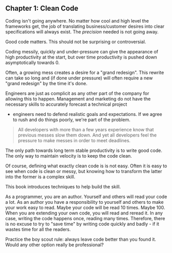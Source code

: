 ## Chapter 1: Clean Code

Coding isn't going anywhere. No matter how cool and high level the frameworks get, the job of
translating business/customer desires into clear specifications will always exist. The *precision*
needed is not going away.

Good code matters. This should not be surprising or controversial.

Coding messily, quickly and under-pressure can give the appearance of high productivity at the
start, but over time productivity is pushed down asymptotically towards 0.

Often, a growing mess creates a desire for a "grand redesign". This rewrite can take so long and (if
done under pressure) will often require a new "grand redesign" by the time it's done.

Engineers are just as complicit as any other part of the company for allowing this to happen.
Management and marketing do not have the necessary skills to accurately forecast a technical project
- engineers need to defend realistic goals and expectations. If we agree to rush and do things
poorly, we're part of the problem.

> All developers with more than a few years experience know that previous messes slow them down. And
> yet all developers feel the pressure to make messes in order to meet deadlines.

The only path towards long term stable productivity is to write good code. The only way to maintain
velocity is to keep the code clean.

Of course, defining what exactly clean code is is not easy. Often it is easy to see when code is
clean or messy, but knowing how to transform the latter into the former is a complex skill.

This book introduces techniques to help build the skill.

As a programmer, you are an author. Yourself and others will read your code a lot. As an author you
have a responsibility to yourself and others to make your work easy to read. Maybe your code will be
read 10 times. Maybe 100. When you are extending your own code, you will read and reread it. In any
case, writing the code happens once, reading many times. Therefore, there is no excuse to try to
"save time" by writing code quickly and badly - if it wastes time for all the readers.

Practice the boy scout rule: always leave code better than you found it. Would any other option
really be professional?
